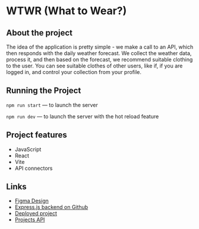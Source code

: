 # WTWR (What to Wear?)

## About the project

The idea of the application is pretty simple - we make a call to an API, which then responds with the daily weather forecast. We collect the weather data, process it, and then based on the forecast, we recommend suitable clothing to the user. You can see suitable clothes of other users, like if, if you are logged in, and control your collection from your profile.

## Running the Project

`npm run start` — to launch the server

`npm run dev` — to launch the server with the hot reload feature

## Project features

- JavaScript
- React
- Vite
- API connectors

## Links

- [Figma Design](https://www.figma.com/file/DTojSwldenF9UPKQZd6RRb/Sprint-10%3A-WTWR)
- [Express.js backend on Github](https://github.com/HexarchGit/se_project_express)
- [Deployed project](https://wtwrproject.jumpingcrab.com/)
- [Projects API](https://api.wtwrproject.jumpingcrab.com/)
